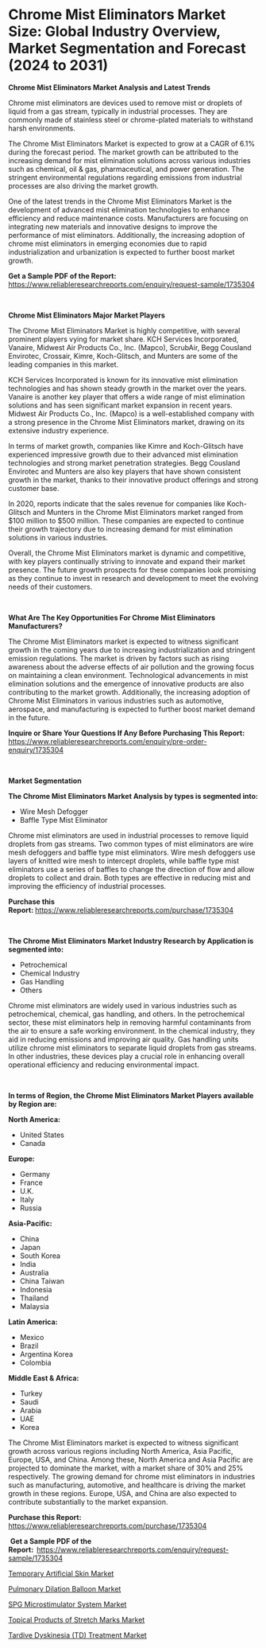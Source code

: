 <p><h1>Chrome Mist Eliminators Market Size: Global Industry Overview, Market Segmentation and Forecast (2024 to 2031)</h1></p><p><strong>Chrome Mist Eliminators Market Analysis and Latest Trends</strong></p>
<p><p>Chrome mist eliminators are devices used to remove mist or droplets of liquid from a gas stream, typically in industrial processes. They are commonly made of stainless steel or chrome-plated materials to withstand harsh environments.</p><p>The Chrome Mist Eliminators Market is expected to grow at a CAGR of 6.1% during the forecast period. The market growth can be attributed to the increasing demand for mist elimination solutions across various industries such as chemical, oil & gas, pharmaceutical, and power generation. The stringent environmental regulations regarding emissions from industrial processes are also driving the market growth.</p><p>One of the latest trends in the Chrome Mist Eliminators Market is the development of advanced mist elimination technologies to enhance efficiency and reduce maintenance costs. Manufacturers are focusing on integrating new materials and innovative designs to improve the performance of mist eliminators. Additionally, the increasing adoption of chrome mist eliminators in emerging economies due to rapid industrialization and urbanization is expected to further boost market growth.</p></p>
<p><strong>Get a Sample PDF of the Report:&nbsp;</strong> <a href="https://www.reliableresearchreports.com/enquiry/request-sample/1735304">https://www.reliableresearchreports.com/enquiry/request-sample/1735304</a></p>
<p>&nbsp;</p>
<p><strong>Chrome Mist Eliminators Major Market Players</strong></p>
<p><p>The Chrome Mist Eliminators Market is highly competitive, with several prominent players vying for market share. KCH Services Incorporated, Vanaire, Midwest Air Products Co., Inc. (Mapco), ScrubAir, Begg Cousland Envirotec, Crossair, Kimre, Koch-Glitsch, and Munters are some of the leading companies in this market.</p><p>KCH Services Incorporated is known for its innovative mist elimination technologies and has shown steady growth in the market over the years. Vanaire is another key player that offers a wide range of mist elimination solutions and has seen significant market expansion in recent years. Midwest Air Products Co., Inc. (Mapco) is a well-established company with a strong presence in the Chrome Mist Eliminators market, drawing on its extensive industry experience.</p><p>In terms of market growth, companies like Kimre and Koch-Glitsch have experienced impressive growth due to their advanced mist elimination technologies and strong market penetration strategies. Begg Cousland Envirotec and Munters are also key players that have shown consistent growth in the market, thanks to their innovative product offerings and strong customer base.</p><p>In 2020, reports indicate that the sales revenue for companies like Koch-Glitsch and Munters in the Chrome Mist Eliminators market ranged from $100 million to $500 million. These companies are expected to continue their growth trajectory due to increasing demand for mist elimination solutions in various industries.</p><p>Overall, the Chrome Mist Eliminators market is dynamic and competitive, with key players continually striving to innovate and expand their market presence. The future growth prospects for these companies look promising as they continue to invest in research and development to meet the evolving needs of their customers.</p></p>
<p>&nbsp;</p>
<p><strong>What Are The Key Opportunities For Chrome Mist Eliminators Manufacturers?</strong></p>
<p><p>The Chrome Mist Eliminators market is expected to witness significant growth in the coming years due to increasing industrialization and stringent emission regulations. The market is driven by factors such as rising awareness about the adverse effects of air pollution and the growing focus on maintaining a clean environment. Technological advancements in mist elimination solutions and the emergence of innovative products are also contributing to the market growth. Additionally, the increasing adoption of Chrome Mist Eliminators in various industries such as automotive, aerospace, and manufacturing is expected to further boost market demand in the future.</p></p>
<p><strong>Inquire or Share Your Questions If Any Before Purchasing This Report:</strong> <a href="https://www.reliableresearchreports.com/enquiry/pre-order-enquiry/1735304">https://www.reliableresearchreports.com/enquiry/pre-order-enquiry/1735304</a></p>
<p>&nbsp;</p>
<p><strong>Market Segmentation</strong></p>
<p><strong>The Chrome Mist Eliminators Market Analysis by types is segmented into:</strong></p>
<p><ul><li>Wire Mesh Defogger</li><li>Baffle Type Mist Eliminator</li></ul></p>
<p><p>Chrome mist eliminators are used in industrial processes to remove liquid droplets from gas streams. Two common types of mist eliminators are wire mesh defoggers and baffle type mist eliminators. Wire mesh defoggers use layers of knitted wire mesh to intercept droplets, while baffle type mist eliminators use a series of baffles to change the direction of flow and allow droplets to collect and drain. Both types are effective in reducing mist and improving the efficiency of industrial processes.</p></p>
<p><strong>Purchase this Report:&nbsp;</strong><a href="https://www.reliableresearchreports.com/purchase/1735304">https://www.reliableresearchreports.com/purchase/1735304</a></p>
<p>&nbsp;</p>
<p><strong>The Chrome Mist Eliminators Market Industry Research by Application is segmented into:</strong></p>
<p><ul><li>Petrochemical</li><li>Chemical Industry</li><li>Gas Handling</li><li>Others</li></ul></p>
<p><p>Chrome mist eliminators are widely used in various industries such as petrochemical, chemical, gas handling, and others. In the petrochemical sector, these mist eliminators help in removing harmful contaminants from the air to ensure a safe working environment. In the chemical industry, they aid in reducing emissions and improving air quality. Gas handling units utilize chrome mist eliminators to separate liquid droplets from gas streams. In other industries, these devices play a crucial role in enhancing overall operational efficiency and reducing environmental impact.</p></p>
<p>&nbsp;</p>
<p><strong>In terms of Region, the Chrome Mist Eliminators Market Players available by Region are:</strong></p>
<p>
    <p> <strong> North America: </strong>
        <ul>
            <li>United States</li>
            <li>Canada</li>
        </ul>
        </p> 
    <p> <strong> Europe: </strong>
        <ul>
            <li>Germany</li>
            <li>France</li>
            <li>U.K.</li>
            <li>Italy</li>
            <li>Russia</li>
        </ul>
        </p> 
    <p> <strong> Asia-Pacific: </strong>
        <ul>
            <li>China</li>
            <li>Japan</li>
            <li>South Korea</li>
            <li>India</li>
            <li>Australia</li>
            <li>China Taiwan</li>
            <li>Indonesia</li>
            <li>Thailand</li>
            <li>Malaysia</li>
        </ul>
        </p> 
    <p> <strong> Latin America: </strong>
        <ul>
            <li>Mexico</li>
            <li>Brazil</li>
            <li>Argentina Korea</li>
            <li>Colombia</li>
        </ul>
        </p> 
    <p> <strong> Middle East & Africa: </strong>
        <ul>
            <li>Turkey</li>
            <li>Saudi</li>
            <li>Arabia</li>
            <li>UAE</li>
            <li>Korea</li>
        </ul>
    </p>
    </p>
<p><p>The Chrome Mist Eliminators market is expected to witness significant growth across various regions including North America, Asia Pacific, Europe, USA, and China. Among these, North America and Asia Pacific are projected to dominate the market, with a market share of 30% and 25% respectively. The growing demand for chrome mist eliminators in industries such as manufacturing, automotive, and healthcare is driving the market growth in these regions. Europe, USA, and China are also expected to contribute substantially to the market expansion.</p></p>
<p><strong>Purchase this Report: </strong><a href="https://www.reliableresearchreports.com/purchase/1735304">https://www.reliableresearchreports.com/purchase/1735304</a></p>
<p>&nbsp;<strong>Get a Sample PDF of the Report:&nbsp;&nbsp;</strong><a href="https://www.reliableresearchreports.com/enquiry/request-sample/1735304">https://www.reliableresearchreports.com/enquiry/request-sample/1735304</a></p>
<p><strong></strong></p>
<p><p><a href="https://medium.com/@bernadetteball666/temporary-artificial-skin-market-insights-into-market-cagr-market-trends-and-growth-strategies-ae0314be1acf">Temporary Artificial Skin Market</a></p><p><a href="https://medium.com/@bernadetteball666/pulmonary-dilation-balloon-market-comprehensive-assessment-by-type-application-and-geography-eb13fee26961">Pulmonary Dilation Balloon Market</a></p><p><a href="https://medium.com/@chiragreportprime4/analyzing-spg-microstimulator-system-market-global-industry-perspective-and-forecast-2024-to-cf2c14b407f1">SPG Microstimulator System Market</a></p><p><a href="https://medium.com/@chiragreportprime4/topical-products-of-stretch-marks-market-insights-into-market-cagr-market-trends-and-growth-8d2037ae48cd">Topical Products of Stretch Marks Market</a></p><p><a href="https://medium.com/@chiragreportprime4/tardive-dyskinesia-td-treatment-market-size-and-market-trends-complete-industry-overview-2024-28e47dd1c3ca">Tardive Dyskinesia (TD) Treatment Market</a></p></p>